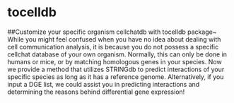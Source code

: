 # tocelldb
##Customize your specific organism cellchatdb with tocelldb package~
While you might feel confused when you have no idea about dealing with cell communication analysis, it is because you do not possess a specific cellchat database of your own organism. Normally, this can only be done in humans or mice, or by matching homologous genes in your species. Now we provide a method that utilizes STRINGdb to predict interactions of your specific species as long as it has a reference genome. Alternatively, if you input a DGE list, we could assist you in predicting interactions and determining the reasons behind differential gene expression!
